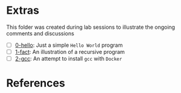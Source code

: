 # Extras

This folder was created during lab sessions to illustrate the ongoing comments and discussions

- [ ] [0-hello](0-hello): Just a simple `Hello World` program
- [ ] [1-fact](1-fact): An illustration of a recursive program
- [ ] [2-gcc](2-gcc): An attempt to install `gcc` with `Docker`

# References
